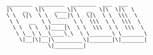 <pre>
________  ________  ________  ___  ___     
|\   __  \|\   ____\|\   __  \|\  \|\  \    
\ \  \|\  \ \  \___|\ \  \|\  \ \  \\\  \   
 \ \   __  \ \_____  \ \  \\\  \ \  \\\  \  
  \ \  \ \  \|____|\  \ \  \\\  \ \  \\\  \ 
   \ \__\ \__\____\_\  \ \_______\ \_______\
    \|__|\|__|\_________\|_______|\|_______|
             \|_________|                   
                                            
                                            
</pre>
